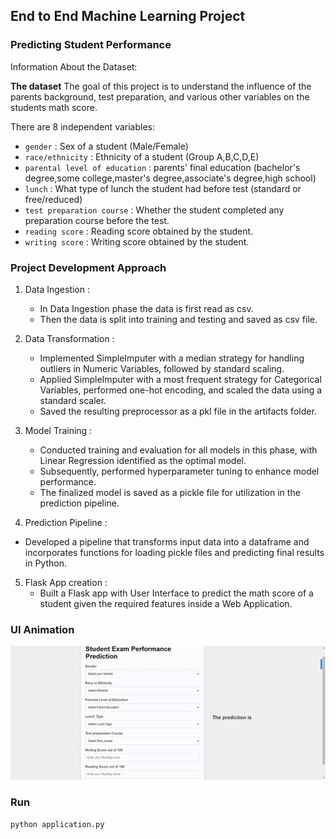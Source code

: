 ## End to End Machine Learning Project

### Predicting Student Performance

Information About the Dataset:

**The dataset** The goal of this project is to understand the influence of the parents background, test preparation, and various other variables on the students math score.

There are 8 independent variables:

- `gender` : Sex of a student (Male/Female)
- `race/ethnicity` : Ethnicity of a student (Group A,B,C,D,E)
- `parental level of education` : parents' final education (bachelor's degree,some college,master's degree,associate's degree,high school)
- `lunch` : What type of lunch the student had before test (standard or free/reduced)
- `test preparation course` : Whether the student completed any preparation course before the test.
- `reading score` : Reading score obtained by the student.
- `writing score` : Writing score obtained by the student.

### Project Development Approach

1. Data Ingestion :

   - In Data Ingestion phase the data is first read as csv.
   - Then the data is split into training and testing and saved as csv file.

2. Data Transformation :

   - Implemented SimpleImputer with a median strategy for handling outliers in Numeric Variables, followed by standard scaling.
   - Applied SimpleImputer with a most frequent strategy for Categorical Variables, performed one-hot encoding, and scaled the data using a standard scaler.
   - Saved the resulting preprocessor as a pkl file in the artifacts folder.

3. Model Training :

   - Conducted training and evaluation for all models in this phase, with Linear Regression identified as the optimal model.
   - Subsequently, performed hyperparameter tuning to enhance model performance.
   - The finalized model is saved as a pickle file for utilization in the prediction pipeline.

4. Prediction Pipeline :
  - Developed a pipeline that transforms input data into a dataframe and incorporates  functions for loading pickle files and predicting final results in Python.

5. Flask App creation :
   - Built a Flask app with User Interface to predict the math score of a student given the required features inside a Web Application.

### UI Animation

![HomepageUI](./screenshot/studentperformance.gif)

### Run
`python application.py`

